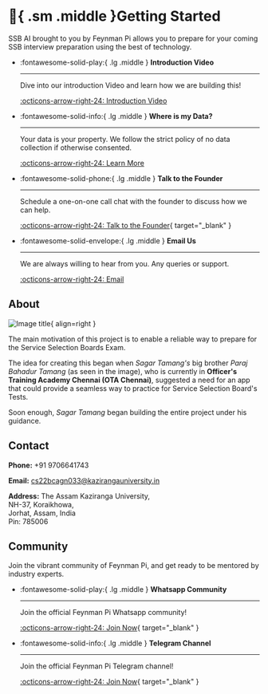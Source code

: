 # :rocket:{ .sm .middle }Getting Started

SSB AI brought to you by Feynman Pi allows you to prepare for your coming SSB interview preparation using the best of technology.

<div class="grid cards" markdown>

-   :fontawesome-solid-play:{ .lg .middle } __Introduction Video__

    ---

    Dive into our introduction Video and learn how we are building this!

    [:octicons-arrow-right-24: Introduction Video](#)

-   :fontawesome-solid-info:{ .lg .middle } __Where is my Data?__

    ---

    Your data is your property. We follow the strict policy of no data collection if otherwise consented.

    [:octicons-arrow-right-24: Learn More](page3#collection-of-your-information)

-   :fontawesome-solid-phone:{ .lg .middle } __Talk to the Founder__

    ---

    Schedule a one-on-one call chat with the founder to discuss how we can help.

    [:octicons-arrow-right-24: Talk to the Founder](https://cal.com/sagar-tamang/feynman-pi){ target="_blank" }

-   :fontawesome-solid-envelope:{ .lg .middle } __Email Us__

    ---

    We are always willing to hear from you. Any queries or support.

    [:octicons-arrow-right-24: Email](mailto:cs22bcagn033@kazirangauniversity.in)

</div>


<!-- ## Project layout

```
mkdocs.yml    # The configuration file.
docs/
    index.md  # The documentation homepage.
    ...       # Other markdown pages, images and other files.
```

``` 
import abc

def abc:
    print("Something")
```

``` py linenums="1" hl_lines="3"
import abc

def abc:
    print("Something")
``` -->

## About

![Image title](https://raw.githubusercontent.com/SAGAR-TAMANG/ssb-docs/master/img/paraj_headshot2.jpg){ align=right }

The main motivation of this project is to enable a reliable way to prepare for the Service Selection Boards Exam.

The idea for creating this began when _Sagar Tamang's_ big brother _Paraj Bahadur Tamang_ (as seen in the image), who is currently in __Officer's Training Academy Chennai (OTA Chennai)__, suggested a need for an app that could provide a seamless way to practice for Service Selection Board's Tests. 

Soon enough, _Sagar Tamang_ began building the entire project under his guidance.

## Contact

__Phone:__ +91 9706641743

__Email:__ [cs22bcagn033@kazirangauniversity.in](mailto:cs22bcagn033@kazirangauniversity.in)

__Address:__ The Assam Kaziranga University, <br> NH-37, Koraikhowa, <br> Jorhat, Assam, India <br> Pin: 785006


## Community

Join the vibrant community of Feynman Pi, and get ready to be mentored by industry experts.

<div class="grid cards" markdown>

-   :fontawesome-solid-play:{ .lg .middle } __Whatsapp Community__

    ---

    Join the official Feynman Pi Whatsapp community!

    [:octicons-arrow-right-24: Join Now](https://tally.so/r/w5dZ5o){ target="_blank" }

-   :fontawesome-solid-info:{ .lg .middle } __Telegram Channel__

    ---

    Join the official Feynman Pi Telegram channel!

    [:octicons-arrow-right-24: Join Now](https://tally.so/r/w5dZ5o){ target="_blank" }

</div>
